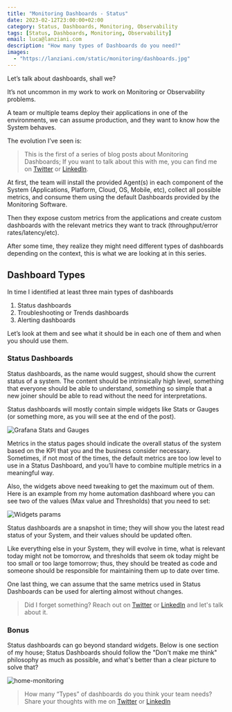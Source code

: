 ```yaml
---
title: "Monitoring Dashboards - Status"
date: 2023-02-12T23:00:00+02:00
category: Status, Dashboards, Monitoring, Observability
tags: [Status, Dashboards, Monitoring, Observability]
email: luca@lanziani.com
description: "How many types of Dashboards do you need?"
images:
  - "https://lanziani.com/static/monitoring/dashboards.jpg"
---
```


Let’s talk about dashboards, shall we?

It’s not uncommon in my work to work on Monitoring or Observability problems.

A team or multiple teams deploy their applications in one of the environments, we can assume production, and they want to know how the System behaves.

The evolution I’ve seen is:

<!--more-->

> This is the first of a series of blog posts about Monitoring Dashboards; If you want to talk about this with me, you can find me on [Twitter](https://twitter.com/lucalanziani/status/1624892620303466503) or [LinkedIn](https://www.linkedin.com/posts/activity-7030658527555694592-TVFg).

At first, the team will install the provided Agent(s) in each component of the System (Applications, Platform, Cloud, OS, Mobile, etc), collect all possible metrics, and consume them using the default Dashboards provided by the Monitoring Software.

Then they expose custom metrics from the applications and create custom dashboards with the relevant metrics they want to track (throughput/error rates/latency/etc).

After some time, they realize they might need different types of dashboards depending on the context, this is what we are looking at in this series.

## Dashboard Types

In time I identified at least three main types of dashboards

1. Status dashboards
2. Troubleshooting or Trends dashboards
3. Alerting dashboards

Let’s look at them and see what it should be in each one of them and when you should use them.

### Status Dashboards

Status dashboards, as the name would suggest, should show the current status of a system. The content should be intrinsically high level, something that everyone should be able to understand, something so simple that a new joiner should be able to read without the need for interpretations.

Status dashboards will mostly contain simple widgets like Stats or Gauges (or something more, as you will see at the end of the post).

![Grafana Stats and Gauges](/static/monitoring/simple-widgets.png)

Metrics in the status pages should indicate the overall status of the system based on the KPI that you and the business consider necessary. Sometimes, if not most of the times, the default metrics are too low level to use in a Status Dashboard, and you’ll have to combine multiple metrics in a meaningful way.

Also, the widgets above need tweaking to get the maximum out of them. Here is an example from my home automation dashboard where you can see two of the values (Max value and Thresholds) that you need to set:

![Widgets params](/static/monitoring/widgets-params.png)

Status dashboards are a snapshot in time; they will show you the latest read status of your System, and their values should be updated often.

Like everything else in your System, they will evolve in time, what is relevant today might not be tomorrow, and thresholds that seem ok today might be too small or too large tomorrow; thus, they should be treated as code and someone should be responsible for maintaining them up to date over time.

One last thing, we can assume that the same metrics used in Status Dashboards can be used for alerting almost without changes.

> Did I forget something? Reach out on [Twitter](https://twitter.com/lucalanziani/status/1624892620303466503) or [LinkedIn](https://www.linkedin.com/posts/activity-7030658527555694592-TVFg) and let's talk about it.

### Bonus

Status dashboards can go beyond standard widgets. Below is one section of my house; Status Dashboards should follow the "Don't make me think" philosophy as much as possible, and what's better than a clear picture to solve that?

![home-monitoring](/static/monitoring/home-monitoring.png)

> How many “Types” of dashboards do you think your team needs? Share your thoughts with me on [Twitter](https://twitter.com/lucalanziani/status/1624892620303466503) or [LinkedIn](https://www.linkedin.com/posts/activity-7030658527555694592-TVFg)
